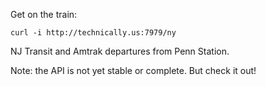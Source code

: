 Get on the train:

    curl -i http://technically.us:7979/ny

NJ Transit and Amtrak departures from Penn Station.

Note: the API is not yet stable or complete. But check it out!